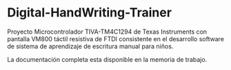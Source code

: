 # Digital-HandWriting-Trainer
Proyecto Microcontrolador TIVA-TM4C1294 de Texas Instruments con pantalla VM800 táctil resistiva de FTDI consistente en el desarrollo software de sistema de aprendizaje de escritura manual para niños.

La documentación completa esta disponible en la memoria de trabajo. 
